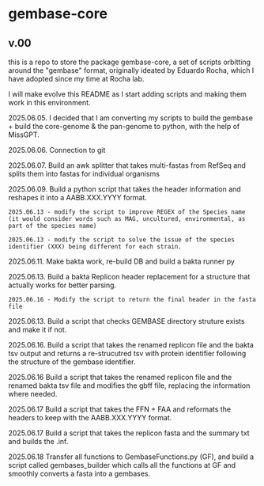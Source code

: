 # gembase-core
## v.00

this is a repo to store the package gembase-core, a set of scripts orbitting around the "gembase" format, originally ideated by Eduardo Rocha, which I have adopted since my time at Rocha lab. 

I will make evolve this README as I start adding scripts and making them work in this environment.

2025.06.05. I decided that I am converting my scripts to build the gembase + build the core-genome & the pan-genome to python, with the help of MissGPT.

2025.06.06. Connection to git

2025.06.07. Build an awk splitter that takes multi-fastas from RefSeq and splits them into fastas for individual organisms

2025.06.09. Build a python script that takes the header information and reshapes it into a AABB.XXX.YYYY format.

    2025.06.13 - modify the script to improve REGEX of the Species name (it would consider words such as MAG, uncultured, environmental, as part of the species name)

    2025.06.13 - modify the script to solve the issue of the species identifier (XXX) being different for each strain.

2025.06.11. Make bakta work, re-build DB and build a bakta runner py

2025.06.13. Build a bakta Replicon header replacement for a structure that actually works for better parsing.

    2025.06.16 - Modify the script to return the final header in the fasta file

2025.06.13. Build a script that checks GEMBASE directory struture exists and make it if not.

2025.06.16. Build a script that takes the renamed replicon file and the bakta tsv output and returns a re-strucutred tsv with protein identifier following the structure of the gembase identifier.

2025.06.16 Build a script that takes the renamed replicon file and the renamed bakta tsv file and modifies the gbff file, replacing the information where needed.

2025.06.17 Build a script that takes the FFN + FAA and reformats the headers to keep with the AABB.XXX.YYYY format.

2025.06.17 Build a script that takes the replicon fasta and the summary txt and builds the .inf.

2025.06.18 Transfer all functions to GembaseFunctions.py (GF), and build a script called gembases_builder which calls all the functions at GF and smoothly converts a fasta into a gembases.



